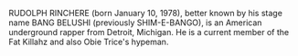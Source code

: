 RUDOLPH RINCHERE (born January 10, 1978), better known by his stage name BANG BELUSHI (previously SHIM-E-BANGO), is an American underground rapper from Detroit, Michigan. He is a current member of the Fat Killahz and also Obie Trice's hypeman.
